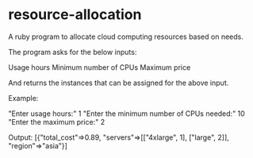 # resource-allocation
A ruby program to allocate cloud computing resources based on needs.

The program asks for the below inputs:

Usage hours
Minimum number of CPUs
Maximum price

And returns the instances that can be assigned for the above input.

Example:

"Enter usage hours:"
1
"Enter the minimum number of CPUs needed:"
10
"Enter the maximum price:"
2

Output:
[{"total_cost"=>0.89, "servers"=>[["4xlarge", 1], ["large", 2]], "region"=>"asia"}]
